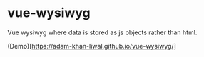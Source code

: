 # vue-wysiwyg
Vue wysiwyg where data is stored as js objects rather than html.

(Demo)[https://adam-khan-liwal.github.io/vue-wysiwyg/]
